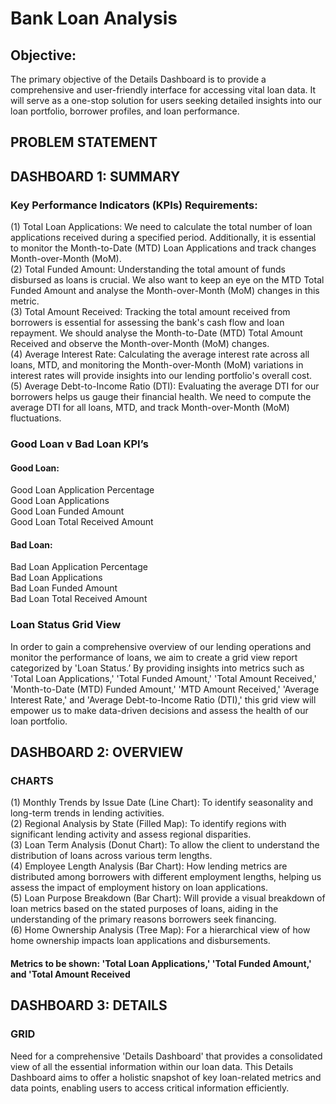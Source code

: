 # Bank Loan Analysis
## Objective:
The primary objective of the Details Dashboard is to provide a comprehensive and user-friendly interface for accessing vital loan data. It will serve as a one-stop solution for users seeking detailed insights into our loan portfolio, borrower profiles, and loan performance.

## PROBLEM STATEMENT
## DASHBOARD 1: SUMMARY
### Key Performance Indicators (KPIs) Requirements:
(1) Total Loan Applications: We need to calculate the total number of loan applications received during a specified period. Additionally, it is essential to monitor the Month-to-Date (MTD) Loan Applications and track changes Month-over-Month (MoM).<br />
(2) Total Funded Amount: Understanding the total amount of funds disbursed as loans is crucial. We also want to keep an eye on the MTD Total Funded Amount and analyse the Month-over-Month (MoM) changes in this metric.<br />
(3) Total Amount Received: Tracking the total amount received from borrowers is essential for assessing the bank's cash flow and loan repayment. We should analyse the Month-to-Date (MTD) Total Amount Received and observe the Month-over-Month (MoM) changes.<br />
(4) Average Interest Rate: Calculating the average interest rate across all loans, MTD, and monitoring the Month-over-Month (MoM) variations in interest rates will provide insights into our lending portfolio's overall cost.<br />
(5) Average Debt-to-Income Ratio (DTI): Evaluating the average DTI for our borrowers helps us gauge their financial health. We need to compute the average DTI for all loans, MTD, and track Month-over-Month (MoM) fluctuations. <br />

### Good Loan v Bad Loan KPI’s

#### Good Loan:
Good Loan Application Percentage <br />
Good Loan Applications <br />
Good Loan Funded Amount <br />
Good Loan Total Received Amount <br />

#### Bad Loan: 
Bad Loan Application Percentage <br />
Bad Loan Applications <br />
Bad Loan Funded Amount <br />
Bad Loan Total Received Amount <br />

### Loan Status Grid View
In order to gain a comprehensive overview of our lending operations and monitor the performance of loans, we aim to create a grid view report categorized by 'Loan Status.’ By providing insights into metrics such as 'Total Loan Applications,' 'Total Funded Amount,' 'Total Amount Received,' 'Month-to-Date (MTD) Funded Amount,' 'MTD Amount Received,' 'Average Interest Rate,' and 'Average Debt-to-Income Ratio (DTI),' this grid view will empower us to make data-driven decisions and assess the health of our loan portfolio.

## DASHBOARD 2: OVERVIEW
### CHARTS
(1) Monthly Trends by Issue Date (Line Chart):  To identify seasonality and long-term trends in lending activities. <br />
(2) Regional Analysis by State (Filled Map): To identify regions with significant lending activity and assess regional disparities. <br />
(3) Loan Term Analysis (Donut Chart): To allow the client to understand the distribution of loans across various term lengths.<br />
(4) Employee Length Analysis (Bar Chart): How lending metrics are distributed among borrowers with different employment lengths, helping us assess the impact of employment history on loan applications.<br />
(5) Loan Purpose Breakdown (Bar Chart): Will provide a visual breakdown of loan metrics based on the stated purposes of loans, aiding in the understanding of the primary reasons borrowers seek financing.<br />
(6) Home Ownership Analysis (Tree Map): For a hierarchical view of how home ownership impacts loan applications and disbursements.
#### Metrics to be shown: 'Total Loan Applications,' 'Total Funded Amount,' and 'Total Amount Received

## DASHBOARD 3: DETAILS
### GRID
Need for a comprehensive 'Details Dashboard' that provides a consolidated view of all the essential information within our loan data. This Details Dashboard aims to offer a holistic snapshot of key loan-related metrics and data points, enabling users to access critical information efficiently.



